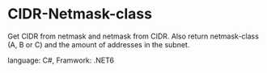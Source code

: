 # CIDR-Netmask-class

Get CIDR from netmask and netmask from CIDR. Also return netmask-class (A, B or C) and the amount of addresses in the subnet.

language: C#, Framwork: .NET6
